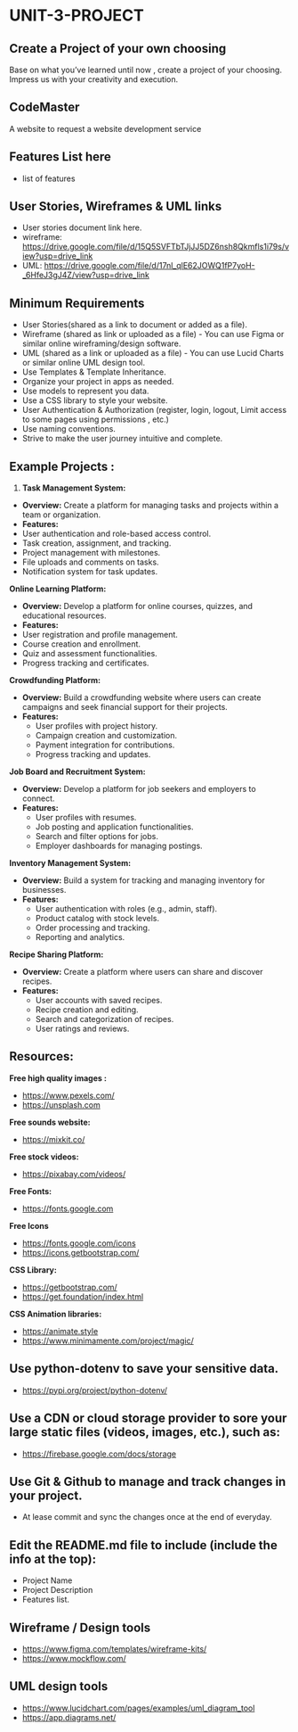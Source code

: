 # UNIT-3-PROJECT

## Create a Project of your own choosing

Base on what you’ve learned until now , create a project of your choosing. Impress us with your creativity and execution.


## CodeMaster
A website to request a website development service
## Features List here
- list of features

## User Stories, Wireframes & UML links
- User stories document link here.
- wireframe: https://drive.google.com/file/d/15Q5SVFTbTJjJJ5DZ6nsh8Qkmfls1i79s/view?usp=drive_link
- UML: https://drive.google.com/file/d/17nl_qlE62JOWQ1fP7yoH-_6HfeJ3gJ4Z/view?usp=drive_link


## Minimum Requirements
- User Stories(shared as a link to document or added as a file).
- Wireframe (shared as link or uploaded as a file) - You can use Figma or similar online wireframing/design software.
- UML (shared as a link or uploaded as a file) - You can use Lucid Charts or similar online UML design tool.
- Use Templates & Template Inheritance.
- Organize your project in apps as needed.
- Use models to represent you data.
- Use a CSS library to style your website.
- User Authentication & Authorization (register, login, logout, Limit access to some pages using permissions , etc.)
- Use naming conventions.
- Strive to make the user journey intuitive and complete.


## Example Projects :


1. **Task Management System:**
- **Overview:** Create a platform for managing tasks and projects within a team or organization.
- **Features:**
- User authentication and role-based access control.
- Task creation, assignment, and tracking.
- Project management with milestones.
- File uploads and comments on tasks.
- Notification system for task updates.


**Online Learning Platform:**

- **Overview:** Develop a platform for online courses, quizzes, and educational resources.
- **Features:**
- User registration and profile management.
- Course creation and enrollment.
- Quiz and assessment functionalities.
- Progress tracking and certificates.




**Crowdfunding Platform:**

- **Overview:** Build a crowdfunding website where users can create campaigns and seek financial support for their projects.
- **Features:**
    - User profiles with project history.
    - Campaign creation and customization.
    - Payment integration for contributions.
    - Progress tracking and updates.

**Job Board and Recruitment System:**

- **Overview:** Develop a platform for job seekers and employers to connect.
- **Features:**
    - User profiles with resumes.
    - Job posting and application functionalities.
    - Search and filter options for jobs.
    - Employer dashboards for managing postings.


**Inventory Management System:**

- **Overview:** Build a system for tracking and managing inventory for businesses.
- **Features:**
    - User authentication with roles (e.g., admin, staff).
    - Product catalog with stock levels.
    - Order processing and tracking.
    - Reporting and analytics.


**Recipe Sharing Platform:**

- **Overview:** Create a platform where users can share and discover recipes.
- **Features:**
    - User accounts with saved recipes.
    - Recipe creation and editing.
    - Search and categorization of recipes.
    - User ratings and reviews.
      
## Resources:

**Free high quality images :**

- https://www.pexels.com/
- https://unsplash.com

**Free sounds website:**

- https://mixkit.co/

**Free stock videos:**

- https://pixabay.com/videos/

**Free Fonts:**

- https://fonts.google.com

**Free Icons**

- https://fonts.google.com/icons
- https://icons.getbootstrap.com/

**CSS Library:**

- https://getbootstrap.com/
- https://get.foundation/index.html

**CSS Animation libraries:**

- https://animate.style
- https://www.minimamente.com/project/magic/


## Use python-dotenv to save your sensitive data.
- https://pypi.org/project/python-dotenv/


## Use a CDN or cloud storage provider to sore your large static files (videos, images, etc.), such as:
- https://firebase.google.com/docs/storage



## Use Git & Github to manage and track changes in your project.
- At lease commit and sync the changes once at the end of everyday.



## Edit the README.md file to include (include the info at the top):
- Project Name
- Project Description
- Features list.

## Wireframe / Design tools
- https://www.figma.com/templates/wireframe-kits/
- https://www.mockflow.com/

## UML design tools
- https://www.lucidchart.com/pages/examples/uml_diagram_tool
- https://app.diagrams.net/

 
